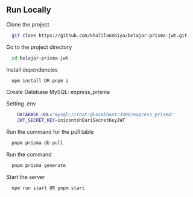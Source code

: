 
## Run Locally

Clone the project

```bash
  git clone https://github.com/khalilannbiya/belajar-prisma-jwt.git
```

Go to the project directory

```bash
  cd belajar-prisma-jwt
```

Install dependencies

```bash
  npm install OR pnpm i
```

Create Database MySQL: express_prisma

Setting .env
```bash
    DATABASE_URL="mysql://root:@localhost:3306/express_prisma"
    JWT_SECRET_KEY=inicontohDariSecretKeyJWT
```

Run the command for the pull table

```bash
  pnpm prisma db pull
```

Run the command

```bash
  pnpm prisma generate
```


Start the server

```bash
  npm run start OR pnpm start
```

